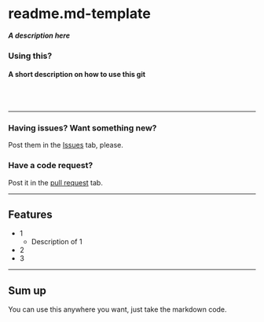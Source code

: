 # readme.md-template
___A description here___

### Using this?
#### A short description on how to use this git
<br/>
<br/>

___

### Having issues? Want something new?
Post them in the [Issues](https://github.com/Anthonyrules144/readme.md-template/issues) tab, please.<br/>
### Have a code request?
Post it in the [pull request](https://github.com/Anthonyrules144/readme.md-templat/pulls) tab.<br/>

___

## Features
* 1
  * Description of 1
* 2
* 3

___

## Sum up
You can use this anywhere you want, just take the markdown code.
